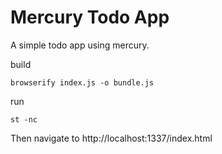 # Mercury Todo App

A simple todo app using mercury.

build
```
browserify index.js -o bundle.js
```

run
```
st -nc
```
Then navigate to http://localhost:1337/index.html